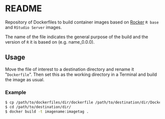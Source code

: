# README

Repository of Dockerfiles to build container images based on [Rocker](https://rocker-project.org) $\texttt{R base}$ and $\texttt{RStudio Server}$ images.

The name of the file indicates the general purpose of the build and the version of $\texttt{R}$ it is based on (e.g. name_0.0.0).

## Usage

Move the file of interest to a destination directory and rename it "`Dockerfile`".
Then set this as the working directory in a Terminal and build the image as usual.

### Example

```bash
$ cp /path/to/dockerfiles/dir/dockerfile /path/to/destination/dir/Dockerfile
$ cd /path/to/destination/dir/
$ docker build -t imagename:imagetag .
```